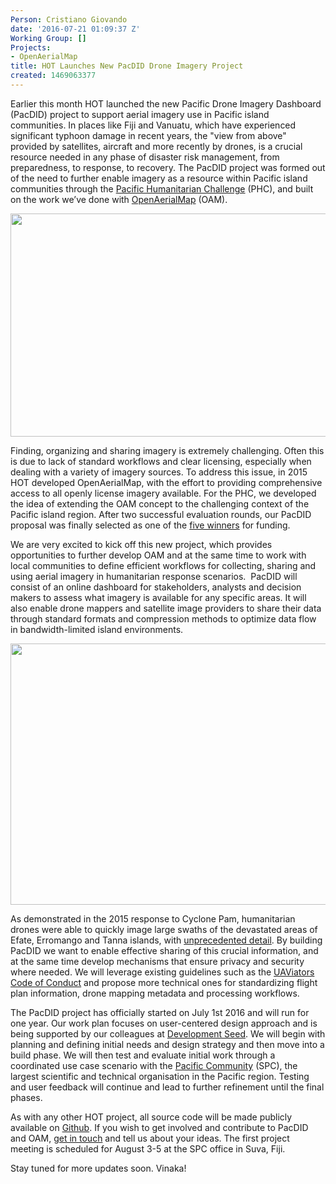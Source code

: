 ```yaml
---
Person: Cristiano Giovando
date: '2016-07-21 01:09:37 Z'
Working Group: []
Projects:
- OpenAerialMap
title: HOT Launches New PacDID Drone Imagery Project
created: 1469063377
---
```

<p>Earlier this month HOT launched the new Pacific Drone Imagery Dashboard (PacDID) project to support aerial imagery use in Pacific island communities. In places like Fiji and Vanuatu, which have experienced significant typhoon damage in recent years, the "view from above" provided by satellites, aircraft and more recently by drones, is a crucial resource needed in any phase of disaster risk management, from preparedness, to response, to recovery. The PacDID project was formed out of the need to further enable imagery as a resource within Pacific island communities through the <a href="http://pacifichumanitarianchallenge.org" target="_blank">Pacific Humanitarian Challenge</a> (PHC), and built on the work we’ve done with <a href="http://openaerialmap.org/" target="_blank">OpenAerialMap</a> (OAM).&nbsp;&nbsp;</p><p><img style="font-style: normal; font-variant: normal; font-weight: normal; font-size: 14px; line-height: 21px; font-family: 'Open Sans', Arial, sans-serif;" src="/sites/default/files/PacDID-PHC.jpg" alt="" width="800" height="357"></p><p>Finding, organizing and sharing imagery is extremely challenging. Often this is due to lack of standard workflows and clear licensing, especially when dealing with a variety of imagery sources. To address this issue, in 2015 HOT developed OpenAerialMap, with the effort to providing comprehensive access to all openly license imagery available. For the PHC, we developed the idea of extending the OAM concept to the challenging context of the Pacific island region. After two successful evaluation rounds, our PacDID proposal was finally selected as one of the <a href="http://pacifichumanitarianchallenge.org/winners/" target="_blank">five winners</a> for funding.</p><p>We are very excited to kick off this new project, which provides opportunities to further develop OAM and at the same time to work with local communities to define efficient workflows for collecting, sharing and using aerial imagery in humanitarian response scenarios. &nbsp;PacDID will consist of an online dashboard for stakeholders, analysts and decision makers to assess what imagery is available for any specific areas. It will also enable drone mappers and satellite image providers to share their data through standard formats and compression methods to optimize data flow in bandwidth-limited island environments.</p><p><img src="/sites/default/files/PacDID-OAM.jpg" alt="" width="800" height="418"></p><p>As demonstrated in the 2015 response to Cyclone Pam, humanitarian drones were able to quickly image large swaths of the devastated areas of Efate, Erromango and Tanna islands, with <a href="http://news.nationalgeographic.com/2015/04/150406-vanuatu-cyclone-pam-relief-drones-uavs-crisis-mapping-patrick-meier/" target="_blank">unprecedented detail</a>. By building PacDID we want to enable effective sharing of this crucial information, and at the same time develop mechanisms that ensure privacy and security where needed. We will leverage existing guidelines such as the <a href="http://uaviators.org/docs" target="_blank">UAViators Code of Conduct</a> and propose more technical ones for standardizing flight plan information, drone mapping metadata and processing workflows.</p><p>The PacDID project has officially started on July 1st 2016 and will run for one year. Our work plan focuses on user-centered design approach and is being supported by our colleagues at <a href="https://developmentseed.org/blog/2016/05/16/fast-valuable-ux-research/" target="_blank">Development Seed</a>. We will begin with planning and defining initial needs and design strategy and then move into a build phase. We will then test and evaluate initial work through a coordinated use case scenario with the <a href="http://www.spc.int/" target="_blank">Pacific Community</a> (SPC), the largest scientific and technical organisation in the Pacific region. Testing and user feedback will continue and lead to further refinement until the final phases.</p><p>As with any other HOT project, all source code will be made publicly available on <a href="https://github.com/hotosm" target="_blank">Github</a>. If you wish to get involved and contribute to PacDID and OAM, <a href="https://twitter.com/hotosm" target="_blank">get in touch</a> and tell us about your ideas. The first project meeting is scheduled for August 3-5 at the SPC office in Suva, Fiji.</p><p>Stay tuned for more updates soon. Vinaka!</p><p>&nbsp;</p>
